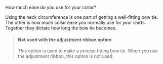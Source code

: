 
How much ease do you use for your collar?

Using the neck circumference is one part of getting a well-fitting bow tie. The other is how much collar ease you normally use for your shirts. Together they dictate how long the bow tie becomes.

> #### Not used with the adjustment ribbon option
> 
> This option is used to make a precise fitting bow tie. When you use the adjustment ribbon, this option is not used.